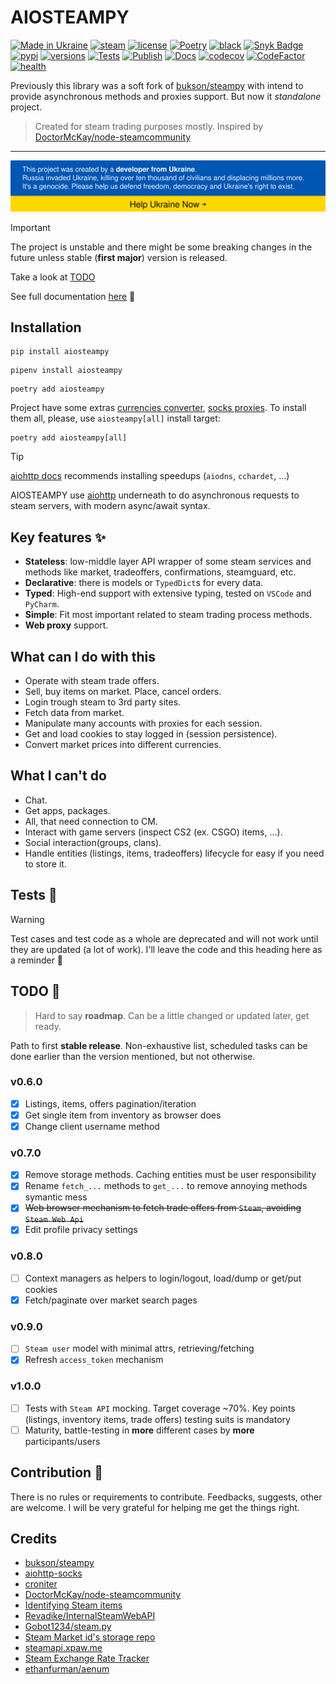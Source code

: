 <!--header-start-->

# AIOSTEAMPY

[![Made in Ukraine](https://img.shields.io/badge/made_in-ukraine-ffd700.svg?labelColor=0057b7)](https://stand-with-ukraine.pp.ua)
[![steam](https://shields.io/badge/steam-1b2838?logo=steam)](https://store.steampowered.com/)
[![license](https://img.shields.io/github/license/somespecialone/aiosteampy)](https://github.com/somespecialone/aiosteampy/blob/master/LICENSE)
[![Poetry](https://img.shields.io/endpoint?url=https://python-poetry.org/badge/v0.json)](https://python-poetry.org/)
[![black](https://img.shields.io/badge/code%20style-black-000000.svg)](https://github.com/psf/black)
[![Snyk Badge](https://img.shields.io/badge/Snyk-4C4A73?logo=snyk&logoColor=fff&style=flat)](https://security.snyk.io/package/pip/aiosteampy)
[![pypi](https://img.shields.io/pypi/v/aiosteampy)](https://pypi.org/project/aiosteampy)
[![versions](https://img.shields.io/pypi/pyversions/aiosteampy)](https://pypi.org/project/aiosteampy)
[![Tests](https://github.com/somespecialone/aiosteampy/actions/workflows/tests.yml/badge.svg)](https://github.com/somespecialone/aiosteampy/actions/workflows/tests.yml)
[![Publish](https://github.com/somespecialone/aiosteampy/actions/workflows/publish.yml/badge.svg)](https://github.com/somespecialone/aiosteampy/actions/workflows/publish.yml)
[![Docs](https://github.com/somespecialone/aiosteampy/actions/workflows/docs.yml/badge.svg)](https://github.com/somespecialone/aiosteampy/actions/workflows/docs.yml)
[![codecov](https://codecov.io/gh/somespecialone/aiosteampy/branch/master/graph/badge.svg?token=SP7EQKPIQ3)](https://codecov.io/gh/somespecialone/aiosteampy)
[![CodeFactor](https://www.codefactor.io/repository/github/somespecialone/aiosteampy/badge)](https://www.codefactor.io/repository/github/somespecialone/aiosteampy)
[![health](https://snyk.io//advisor/python/aiosteampy/badge.svg)](https://snyk.io//advisor/python/aiosteampy)

Previously this library was a soft fork of [bukson/steampy](https://github.com/bukson/steampy) with intend to
provide asynchronous methods and proxies support.
But now it _standalone_ project. 

> Created for steam trading purposes mostly.
Inspired by [DoctorMcKay/node-steamcommunity](https://github.com/DoctorMcKay/node-steamcommunity)

---

[![Stand With Ukraine](https://raw.githubusercontent.com/vshymanskyy/StandWithUkraine/main/banner-direct-single.svg)](https://stand-with-ukraine.pp.ua)

<!--header-end-->

> [!IMPORTANT]
> The project is unstable and there might be some breaking changes in the future unless stable (**first major**) version 
> is released.
> 
> Take a look at [TODO](#todo-)
> 
> See full documentation [here](https://aiosteampy.somespecial.one/) 📖

<!--install-start-->

## Installation

```shell
pip install aiosteampy
```

```shell
pipenv install aiosteampy
```

```shell
poetry add aiosteampy
```

Project have some extras [currencies converter](https://aiosteampy.somespecial.one/ext/converter/),
[socks proxies](https://aiosteampy.somespecial.one/proxies).
To install them all, please, use `aiosteampy[all]` install target:

```shell
poetry add aiosteampy[all]
```

<!--install-end-->

> [!TIP]
> [aiohttp docs](https://docs.aiohttp.org/en/stable/#installing-all-speedups-in-one-command) recommends installing
> speedups (`aiodns`, `cchardet`, ...)

<!--intro-start-->

AIOSTEAMPY use [aiohttp](https://github.com/aio-libs/aiohttp) underneath to do asynchronous requests to steam servers,
with modern async/await syntax.

## Key features ✨

- **Stateless**: low-middle layer API wrapper of some steam services and methods like market,
  tradeoffers, confirmations, steamguard, etc.
- **Declarative**: there is models or `TypedDict`s for every data.
- **Typed**: High-end support with extensive typing, tested on `VSCode` and `PyCharm`.
- **Simple**: Fit most important related to steam trading process methods.
- **Web proxy** support.

## What can I do with this

- Operate with steam trade offers.
- Sell, buy items on market. Place, cancel orders.
- Login trough steam to 3rd party sites.
- Fetch data from market.
- Manipulate many accounts with proxies for each session.
- Get and load cookies to stay logged in (session persistence).
- Convert market prices into different currencies.

## What I can't do

- Chat.
- Get apps, packages.
- All, that need connection to CM.
- Interact with game servers (inspect CS2 (ex. CSGO) items, ...).
- Social interaction(groups, clans).
- Handle entities (listings, items, tradeoffers) lifecycle for easy if you need to store it.

<!--intro-end-->

## Tests 🧪

> [!WARNING]
> Test cases and test code as a whole are deprecated and will not work until they are updated (a lot of work).
> I'll leave the code and this heading here as a reminder 🫣

[//]: # (Read [test documentation]&#40;https://aiosteampy.somespecial.one/tests/&#41; 📖)

<!--footer-start-->

## TODO 📃

> Hard to say **roadmap**. Can be a little changed or updated later, get ready.

Path to first **stable release**. Non-exhaustive list, scheduled tasks can be done earlier than the version mentioned,
but not otherwise.

### v0.6.0

- [x] Listings, items, offers pagination/iteration
- [x] Get single item from inventory as browser does
- [x] Change client username method

### v0.7.0

- [x] Remove storage methods. Caching entities must be user responsibility
- [x] Rename `fetch_...` methods to `get_...` to remove annoying methods symantic mess
- [x] ~~Web browser mechanism to fetch trade offers from `Steam`, avoiding `Steam Web Api`~~
- [x] Edit profile privacy settings

### v0.8.0

- [ ] Context managers as helpers to login/logout, load/dump or get/put cookies
- [x] Fetch/paginate over market search pages

### v0.9.0

- [ ] `Steam user` model with minimal attrs, retrieving/fetching
- [x] Refresh `access_token` mechanism

### v1.0.0

- [ ] Tests with `Steam API` mocking. Target coverage ~70%. Key points (listings, inventory items, trade offers) testing
suits is mandatory
- [ ] Maturity, battle-testing in **more** different cases by **more** participants/users 

## Contribution 💛

There is no rules or requirements to contribute. Feedbacks, suggests, other are welcome.
I will be very grateful for helping me get the things right.

## Credits

- [bukson/steampy](https://github.com/bukson/steampy)
- [aiohttp-socks](https://github.com/romis2012/aiohttp-socks)
- [croniter](https://github.com/kiorky/croniter)
- [DoctorMcKay/node-steamcommunity](https://github.com/DoctorMcKay/node-steamcommunity)
- [Identifying Steam items](https://dev.doctormckay.com/topic/332-identifying-steam-items/)
- [Revadike/InternalSteamWebAPI](https://github.com/Revadike/InternalSteamWebAPI)
- [Gobot1234/steam.py](https://github.com/Gobot1234/steam.py)
- [Steam Market id's storage repo](https://github.com/somespecialone/steam-item-name-ids)
- [steamapi.xpaw.me](https://steamapi.xpaw.me/)
- [Steam Exchange Rate Tracker](https://github.com/somespecialone/sert)
- [ethanfurman/aenum](https://github.com/ethanfurman/aenum)

<!--footer-end-->
